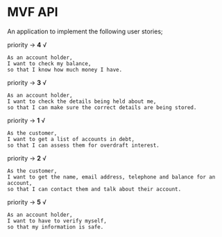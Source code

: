 # MVF API
An application to implement the following user stories;

priority -> **4** √ 
```
As an account holder,
I want to check my balance,
so that I know how much money I have.
```

priority -> **3** √
```
As an account holder,
I want to check the details being held about me,
so that I can make sure the correct details are being stored.
```

priority -> **1** √
```
As the customer,
I want to get a list of accounts in debt,
so that I can assess them for overdraft interest.
```

priority -> **2** √
```
As the customer,
I want to get the name, email address, telephone and balance for an account,
so that I can contact them and talk about their account.
```

priority -> **5** √
```
As an account holder,
I want to have to verify myself,
so that my information is safe.
```
